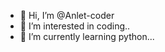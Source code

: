 - 👋 Hi, I’m @Anlet-coder
- 👀 I’m interested in coding..
- 🌱 I’m currently learning python...
  

<!---
Anlet-coder/Anlet-coder is a ✨ special ✨ repository because its `README.md` (this file) appears on your GitHub profile.
You can click the Preview link to take a look at your changes.
--->

